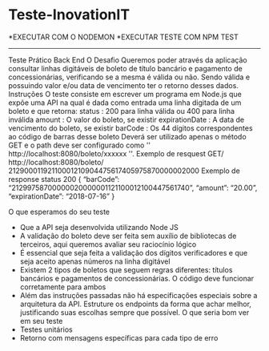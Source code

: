 # Teste-InovationIT

*EXECUTAR COM O NODEMON
*EXECUTAR TESTE COM NPM TEST

------------------------------------------
Teste Prático Back End
O Desafio
Queremos poder através da aplicação consultar linhas digitáveis de boleto de título bancário
e pagamento de concessionárias, verificando se a mesma é válida ou não. Sendo válida e
possuindo valor e/ou data de vencimento ter o retorno desses dados.
Instruções
O teste consiste em escrever um programa em Node.js que expõe uma API na qual é dada
como entrada uma linha digitada de um boleto e que retorna:
status : 200 para linha válida ou 400 para linha inválida
amount : O valor do boleto, se existir
expirationDate : A data de vencimento do boleto, se existir
barCode : Os 44 dígitos correspondentes ao código de barras desse boleto
Deverá ser utilizado apenas o método GET e o path deve ser configurado como
'' http://localhost:8080/boleto/xxxxxx ''.
Exemplo de resquest
GET/ http://localhost:8080/boleto/ 21290001192110001210904475617405975870000002000
Exemplo de response
status 200
{
“barCode”: “21299758700000020000001121100012100447561740”,
“amount”: “20.00”,
“expirationDate”: “2018-07-16”
}

O que esperamos do seu teste
- Que a API seja desenvolvida utilizando Node JS
- A validação do boleto deve ser feita sem auxílio de bibliotecas de terceiros, aqui
queremos avaliar seu raciocínio lógico
- É essencial que seja feita a validação dos dígitos verificadores e que seja aceito
apenas números na linha digitável
- Existem 2 tipos de boletos que seguem regras diferentes: títulos bancários e
pagamentos de concessionárias. O código deve funcionar corretamente para ambos
- Além das instruções passadas não há especificações especiais sobre a arquitetura
da API. Estruture os endpoints da forma que achar melhor, justificando suas
escolhas sempre que possível.
O que seria bom ver em seu teste
- Testes unitários
- Retorno com mensagens específicas para cada tipo de erro
